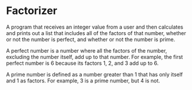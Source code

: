 # Factorizer
<p>A program that receives an integer value from a user and then calculates and prints out a list that includes all of the factors of that number, whether or not the number is perfect, and whether or not the number is prime.

A perfect number is a number where all the factors of the number, excluding the number itself, add up to that number. For example, the first perfect number is 6 because its factors 1, 2, and 3 add up to 6.

A prime number is defined as a number greater than 1 that has only itself and 1 as factors. For example, 3 is a prime number, but 4 is not.

</p>
